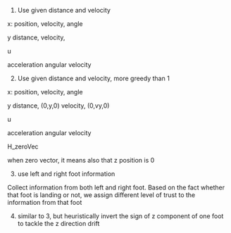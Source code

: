 

1. Use given distance and velocity

x:
position,
velocity,
angle

y
distance,
velocity,

u

acceleration
angular velocity

2. Use given distance and velocity, more greedy than 1

x:
position,
velocity,
angle

y
distance, (0,y,0)
velocity, (0,vy,0)

u

acceleration
angular velocity

H_zeroVec

when zero vector, it means also that z position is 0

3. use left and right foot information

Collect information from both left and right foot. Based on the fact whether that foot 
is landing or not, we assign different level of trust to the information from that foot

4. similar to 3, but heuristically invert the sign of z component of one foot to tackle
the z direction drift